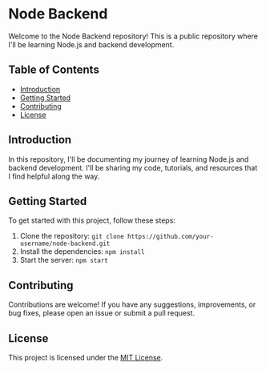 # Node Backend

Welcome to the Node Backend repository! This is a public repository where I'll be learning Node.js and backend development.

## Table of Contents

- [Introduction](#introduction)
- [Getting Started](#getting-started)
- [Contributing](#contributing)
- [License](#license)

## Introduction

In this repository, I'll be documenting my journey of learning Node.js and backend development. I'll be sharing my code, tutorials, and resources that I find helpful along the way.

## Getting Started

To get started with this project, follow these steps:

1. Clone the repository: `git clone https://github.com/your-username/node-backend.git`
2. Install the dependencies: `npm install`
3. Start the server: `npm start`

## Contributing

Contributions are welcome! If you have any suggestions, improvements, or bug fixes, please open an issue or submit a pull request.

## License

This project is licensed under the [MIT License](LICENSE).
